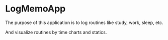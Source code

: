 # LogMemoApp

The purpose of this application is to log routines like study, work, sleep, etc.

And visualize routines by time charts and statics.
